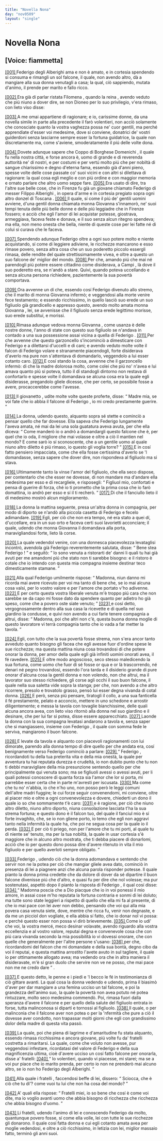 ```yaml
---
title: "Novella Nona"
day: "nov0509"
layout: "single"
---
```

<div id="nov0509" type="novella" who="fiammetta">
 <h1>
  Novella Nona
 </h1>
 <p>
  <h2>
   [Voice: fiammetta]
  </h2>
 </p>
 <argument>
  <p>
   <a href="{{ site.baseurl }}enDecameron/nov0509#p05090001" id="p05090001">
    [001]
   </a>
   <name persref="federigoalberighi" type="person">
    Federigo degli Alberighi
   </name>
   ama e non &egrave; amato, e in cortesia spendendo si consuma e rimangli un sol falcone, il quale, non avendo altro, d&agrave; a mangiare alla sua donna venutagli a casa; la qual, ci&ograve; sappiendo, mutata d'animo, il prende per marito e fallo ricco.
  </p>
 </argument>
 <div3 type="commentary" who="author">
  <p>
   <a href="{{ site.baseurl }}enDecameron/nov0509#p05090002" id="p05090002">
    [002]
   </a>
   Era gi&agrave; di parlar ristata
   <name persref="filomena" type="person">
    Filomena
   </name>
   , quando la
   <name persref="fiammetta" type="person">
    reina
   </name>
   , avendo veduto che pi&uacute; niuno a dover dire, se non
   <name persref="dioneo" type="person">
    Dioneo
   </name>
   per lo suo privilegio, v'era rimaso, con lieto viso disse:
  </p>
 </div3>
 <p>
  <a href="{{ site.baseurl }}enDecameron/nov0509#p05090003" id="p05090003">
   [003]
  </a>
  A me omai appartiene di ragionare; e io, carissime donne, da una novella simile in parte alla precedente il far&ograve; volentieri, non acci&ograve; solamente che conosciate quanto la vostra vaghezza possa ne' cuor gentili, ma perch&eacute; apprendiate d'esser voi medesime, dove si conviene, donatrici de' vostri guiderdoni senza lasciarne sempre esser la fortuna guidatrice, la quale non discretamente ma, come s'aviene, smoderatamente il pi&uacute; delle volte dona.
 </p>
 <p>
  <a href="{{ site.baseurl }}enDecameron/nov0509#p05090004" id="p05090004">
   [004]
  </a>
  Dovete adunque sapere che
  <name persref="coppo" type="person">
   Coppo di Borghese Domenichi
  </name>
  , il quale fu nella nostra citt&agrave;, e forse ancora &egrave;, uomo di grande e di reverenda auttorit&agrave; ne' d&iacute; nostri, e per costumi e per vert&uacute; molto pi&uacute; che per nobilt&agrave; di sangue chiarissimo e degno d'eterna fama, essendo gi&agrave; d'anni pieno, spesse volte delle cose passate co' suoi vicini e con altri si dilettava di ragionare: la qual cosa egli meglio e con pi&uacute; ordine e con maggior memoria e ornato parlare che altro uomo seppe fare.
  <a href="{{ site.baseurl }}enDecameron/nov0509#p05090005" id="p05090005">
   [005]
  </a>
  Era usato di dire, tra l'altre sue belle cose, che in
  <name placeref="firenze" type="place">
   Firenze
  </name>
  fu gi&agrave; un giovane chiamato
  <name persref="federigoalberighi" type="person">
   Federigo
  </name>
  di messer
  <name persref="filippoalberighi" type="person">
   Filippo Alberighi
  </name>
  , in opera d'arme e in cortesia pregiato sopra ogni altro donzel di
  <name placeref="toscana" type="place">
   Toscana
  </name>
  .
  <a href="{{ site.baseurl }}enDecameron/nov0509#p05090006" id="p05090006">
   [006]
  </a>
  Il quale, s&iacute; come il pi&uacute; de' gentili uomini avviene, d'una gentil donna chiamata monna
  <name persref="giovanna" type="person">
   Giovanna
  </name>
  s'innamor&ograve;, ne' suoi tempi tenuta delle pi&uacute; belle donne e delle pi&uacute; leggiadre che in
  <name placeref="firenze" type="place">
   Firenze
  </name>
  fossero; e acci&ograve; che egli l'amor di lei acquistar potesse, giostrava, armeggiava, faceva feste e donava, e il suo senza alcun ritegno spendeva; ma ella, non meno onesta che bella, niente di queste cose per lei fatte n&eacute; di colui si curava che le faceva.
 </p>
 <p>
  <a href="{{ site.baseurl }}enDecameron/nov0509#p05090007" id="p05090007">
   [007]
  </a>
  Spendendo adunque
  <name persref="federigoalberighi" type="person">
   Federigo
  </name>
  oltre a ogni suo potere molto e niente acquistando, s&iacute; come di leggiere adiviene, le ricchezze mancarono e esso rimase povero, senza altra cosa che un suo poderetto piccolo essergli rimasa, delle rendite del quale strettissimamente vivea, e oltre a questo un suo falcone de' miglior del mondo.
  <a href="{{ site.baseurl }}enDecameron/nov0509#p05090008" id="p05090008">
   [008]
  </a>
  Per che, amando pi&uacute; che mai n&eacute; parendogli pi&uacute; potere essere cittadino come disiderava, a
  <name placeref="campi" type="place">
   Campi
  </name>
  , l&agrave; dove il suo poderetto era, se n'and&ograve; a stare. Quivi, quando poteva uccellando e senza alcuna persona richiedere, pazientemente la sua povert&agrave; comportava.
 </p>
 <p>
  <a href="{{ site.baseurl }}enDecameron/nov0509#p05090009" id="p05090009">
   [009]
  </a>
  Ora avvenne un d&iacute; che, essendo cos&iacute;
  <name persref="federigoalberighi" type="person">
   Federigo
  </name>
  divenuto allo stremo, che il marito di monna
  <name persref="giovanna" type="person">
   Giovanna
  </name>
  inferm&ograve;; e veggendosi alla morte venire fece testamento; e essendo ricchissimo, in quello lasci&ograve; suo erede un suo figliuolo gi&agrave; grandicello e appresso questo, avendo molto amata monna
  <name persref="giovanna" type="person">
   Giovanna
  </name>
  , lei, se avvenisse che il figliuolo senza erede legittimo morisse, suo erede substitu&iacute;, e morissi.
 </p>
 <p>
  <a href="{{ site.baseurl }}enDecameron/nov0509#p05090010" id="p05090010">
   [010]
  </a>
  Rimasa adunque vedova monna
  <name persref="giovanna" type="person">
   Giovanna
  </name>
  , come usanza &egrave; delle nostre donne, l'anno di state con questo suo figliuolo se n'andava in contado a una sua possessione assai vicina a quella di
  <name persref="federigoalberighi" type="person">
   Federigo
  </name>
  .
  <a href="{{ site.baseurl }}enDecameron/nov0509#p05090011" id="p05090011">
   [011]
  </a>
  Per che avvenne che questo garzoncello s'incominci&ograve; a dimesticare con
  <name persref="federigoalberighi" type="person">
   Federigo
  </name>
  e a dilettarsi d'uccelli e di cani; e avendo veduto molte volte il falcon di
  <name persref="federigoalberighi" type="person">
   Federigo
  </name>
  volare e stranamente piacendogli, forte disiderava d'averlo ma pure non s'attentava di domandarlo, veggendolo a lui esser cotanto caro.
  <a href="{{ site.baseurl }}enDecameron/nov0509#p05090012" id="p05090012">
   [012]
  </a>
  E cos&iacute; stando la cosa, avvenne che il garzoncello inferm&ograve;: di che la madre dolorosa molto, come colei che pi&uacute; no' n'avea e lui amava quanto pi&uacute; si poteva, tutto il d&iacute; standogli dintorno non restava di confortarlo e spesse volte il domandava se alcuna cosa era la quale egli disiderasse, pregandolo gliele dicesse, che per certo, se possibile fosse a avere, procaccerebbe come l'avesse.
 </p>
 <p>
  <a href="{{ site.baseurl }}enDecameron/nov0509#p05090013" id="p05090013">
   [013]
  </a>
  Il
  <name persref="figliogiovanna-0509" type="person">
   giovanetto
  </name>
  , udite molte volte queste proferte, disse:
  <q direct="unspecified" who="figliogiovanna-0509">
   Madre mia, se voi fate che io abbia il falcone di
   <name persref="federigoalberighi" type="person">
    Federigo
   </name>
   , io mi credo prestamente guerire.
  </q>
 </p>
 <p>
  <a href="{{ site.baseurl }}enDecameron/nov0509#p05090014" id="p05090014">
   [014]
  </a>
  La donna, udendo questo, alquanto sopra s&eacute; stette e cominci&ograve; a pensar quello che far dovesse. Ella sapeva che
  <name persref="federigoalberighi" type="person">
   Federigo
  </name>
  lungamente l'aveva amata, n&eacute; mai da lei una sola guatatura aveva avuta, per che ella diceva:
  <q direct="unspecified" who="giovanna">
   Come mander&ograve; io o andr&ograve; a domandargli questo falcone che &egrave;, per quel che io oda, il migliore che mai volasse e oltre a ci&ograve; il mantien nel mondo? E come sar&ograve; io s&iacute; sconoscente, che a un gentile uomo al quale niuno altro diletto &egrave; pi&uacute; rimaso, io questo gli voglia torre?
  </q>
  <a href="{{ site.baseurl }}enDecameron/nov0509#p05090015" id="p05090015">
   [015]
  </a>
  E in cos&iacute; fatto pensiero impacciata, come che ella fosse certissima d'averlo se 'l domandasse, senza sapere che dover dire, non rispondeva al figliuolo ma si stava.
 </p>
 <p>
  <a href="{{ site.baseurl }}enDecameron/nov0509#p05090016" id="p05090016">
   [016]
  </a>
  Ultimamente tanto la vinse l'amor del figliuolo, che ella seco dispose, per contentarlo che che esser ne dovesse, di non mandare ma d'andare ella medesima per esso e di recargliele, e risposegli:
  <q direct="unspecified" who="giovanna">
   Figliuol mio, confortati e pensa di guerire di forza, ch&eacute; io ti prometto che la prima cosa che io far&ograve; domattina, io andr&ograve; per esso e s&iacute; il ti recher&ograve;.
  </q>
  <a href="{{ site.baseurl }}enDecameron/nov0509#p05090017" id="p05090017">
   [017]
  </a>
  Di che il fanciullo lieto il d&iacute; medesimo mostr&ograve; alcun miglioramento.
 </p>
 <p>
  <a href="{{ site.baseurl }}enDecameron/nov0509#p05090018" id="p05090018">
   [018]
  </a>
  La
  <name persref="giovanna" type="person">
   donna
  </name>
  la mattina seguente, presa un'altra donna in compagnia, per modo di diporto se n'and&ograve; alla piccola casetta di
  <name persref="federigoalberighi" type="person">
   Federigo
  </name>
  e fecelo adimandare.
  <a href="{{ site.baseurl }}enDecameron/nov0509#p05090019" id="p05090019">
   [019]
  </a>
  Egli, per ci&ograve; che non era tempo, n&eacute; era stato a quei d&iacute;, d'uccellare, era in un suo orto e faceva certi suoi lavorietti acconciare; il quale, udendo che monna
  <name persref="giovanna" type="person">
   Giovanna
  </name>
  il domandava alla porta, maravigliandosi forte, lieto l&agrave; corse.
 </p>
 <p>
  <a href="{{ site.baseurl }}enDecameron/nov0509#p05090020" id="p05090020">
   [020]
  </a>
  La quale vedendol venire, con una donnesca piacevolezza levataglisi incontr&ograve;, avendola gi&agrave;
  <name persref="federigoalberighi" type="person">
   Federigo
  </name>
  reverentemente salutata, disse:
  <q direct="unspecified" who="giovanna">
   Bene stea
   <name persref="federigoalberighi" type="person">
    Federigo
   </name>
   !
  </q>
  e seguit&ograve;:
  <q direct="unspecified">
   Io sono venuta a ristorarti de' danni li quali tu hai gi&agrave; avuti per me amandomi pi&uacute; che stato non ti sarebbe bisogno: e il ristoro &egrave; cotale che io intendo con questa mia compagna insieme destinar teco dimesticamente stamane.
  </q>
 </p>
 <p>
  <a href="{{ site.baseurl }}enDecameron/nov0509#p05090021" id="p05090021">
   [021]
  </a>
  Alla qual
  <name persref="federigoalberighi" type="person">
   Federigo
  </name>
  umilmente rispose:
  <q direct="unspecified" who="federigoalberighi">
   Madonna, niun danno mi ricorda mai avere ricevuto per voi ma tanto di bene che, se io mai alcuna cosa valsi, per lo vostro valore e per l'amore che portato v'ho adivenne.
   <a href="{{ site.baseurl }}enDecameron/nov0509#p05090022" id="p05090022">
    [022]
   </a>
   E per certo questa vostra liberale venuta m'&egrave; troppo pi&uacute; cara che non sarebbe se da capo mi fosse dato da spendere quanto per adietro ho gi&agrave; speso, come che a povero oste siate venuto;
  </q>
  <a href="{{ site.baseurl }}enDecameron/nov0509#p05090023" id="p05090023">
   [023]
  </a>
  e cos&iacute; detto, vergognosamente dentro alla sua casa la ricevette e di quella nel suo giardino la condusse, e quivi non avendo a cui farle tenere compagnia a altrui, disse:
  <q direct="unspecified" who="federigoalberighi">
   Madonna, poi che altri non c'&egrave;, questa buona donna moglie di questo lavoratore vi terr&agrave; compagnia tanto che io vada a far metter la tavola.
  </q>
 </p>
 <p>
  <a href="{{ site.baseurl }}enDecameron/nov0509#p05090024" id="p05090024">
   [024]
  </a>
  Egli, con tutto che la sua povert&agrave; fosse strema, non s'era ancor tanto avveduto quanto bisogno gli facea che egli avesse fuor d'ordine spese le sue ricchezze; ma questa mattina niuna cosa trovandosi di che potere onorar la donna, per amor della quale egli gi&agrave; infiniti uomini onorati avea, il f&eacute; ravedere.
  <a href="{{ site.baseurl }}enDecameron/nov0509#p05090025" id="p05090025">
   [025]
  </a>
  E oltre modo angoscioso, seco stesso maledicendo la sua fortuna, come uomo che fuor di s&eacute; fosse or qua e or l&agrave; trascorrendo, n&eacute; denari n&eacute; pegno trovandosi, essendo l'ora tarda e il disiderio grande di pure onorar d'alcuna cosa la gentil donna e non volendo, non che altrui, ma il lavorator suo stesso richiedere, gli corse agli occhi il suo buon falcone, il quale nella sua saletta vide sopra la stanga; per che, non avendo a che altro ricorrere, presolo e trovatolo grasso, pens&ograve; lui esser degna vivanda di cotal donna.
  <a href="{{ site.baseurl }}enDecameron/nov0509#p05090026" id="p05090026">
   [026]
  </a>
  E per&ograve;, senza pi&uacute; pensare, tiratogli il collo, a una sua fanticella il f&eacute; prestamente, pelato e acconcio, mettere in uno schedone e arrostir diligentemente; e messa la tavola con tovaglie bianchissime, delle quali alcuna ancora avea, con lieto viso ritorn&ograve; alla donna nel suo giardino e il desinare, che per lui far si potea, disse essere apparecchiato.
  <a href="{{ site.baseurl }}enDecameron/nov0509#p05090027" id="p05090027">
   [027]
  </a>
  Laonde la donna con la sua compagna levatasi andarono a tavola e, senza saper che si mangiassero, insieme con
  <name persref="federigoalberighi" type="person">
   Federigo
  </name>
  , il quale con somma fede le serviva, mangiarono il buon falcone.
 </p>
 <p>
  <a href="{{ site.baseurl }}enDecameron/nov0509#p05090028" id="p05090028">
   [028]
  </a>
  E levate da tavola e alquanto con piacevoli ragionamenti con lui dimorate, parendo alla donna tempo di dire quello per che andata era, cos&iacute; benignamente verso
  <name persref="federigoalberighi" type="person">
   Federigo
  </name>
  cominci&ograve; a parlare:
  <a href="{{ site.baseurl }}enDecameron/nov0509#p05090029" id="p05090029">
   [029]
  </a>
  <q direct="unspecified" who="giovanna">
   <name persref="federigoalberighi" type="person">
    Federigo
   </name>
   , ricordandoti tu della tua preterita vita e della mia onest&agrave;, la quale per avventura tu hai reputata durezza e crudelt&agrave;, io non dubito punto che tu non ti debbi maravigliare della mia presunzione sentendo quello per che principalmente qui venuta sono; ma se figliuoli avessi o avessi avuti, per li quali potessi conoscere di quanta forza sia l'amor che lor si porta, mi parrebbe esser certa che in parte m'avresti per iscusata.
   <a href="{{ site.baseurl }}enDecameron/nov0509#p05090030" id="p05090030">
    [030]
   </a>
   Ma come che tu no' n'abbia, io che n'ho uno, non posso per&ograve; le leggi comuni dell'altre madri fuggire; le cui forze seguir convenendomi, mi conviene, oltre al piacer mio e oltre a ogni convenevolezza e dovere, chiederti un dono il quale io so che sommamente t'&egrave; caro:
   <a href="{{ site.baseurl }}enDecameron/nov0509#p05090031" id="p05090031">
    [031]
   </a>
   e &egrave; ragione, per ci&ograve; che niuno altro diletto, niuno altro diporto, niuna consolazione lasciata t'ha la sua strema fortuna; e questo dono &egrave; il falcon tuo, del quale il fanciul mio &egrave; s&iacute; forte invaghito, che, se io non gliene porto, io temo che egli non aggravi tanto nella infermit&agrave; la quale ha, che poi ne segua cosa per la quale io il perda.
   <a href="{{ site.baseurl }}enDecameron/nov0509#p05090032" id="p05090032">
    [032]
   </a>
   E per ci&ograve; ti priego, non per l'amore che tu mi porti, al quale tu di niente se' tenuto, ma per la tua nobilt&agrave;, la quale in usar cortesia s'&egrave; maggiore che in alcuno altro mostrata, che ti debba piacere di donarlomi, acci&ograve; che io per questo dono possa dire d'avere ritenuto in vita il mio figliuolo e per quello averloti sempre obligato.
  </q>
 </p>
 <p>
  <a href="{{ site.baseurl }}enDecameron/nov0509#p05090033" id="p05090033">
   [033]
  </a>
  <name persref="federigoalberighi" type="person">
   Federigo
  </name>
  , udendo ci&ograve; che la donna adomandava e sentendo che servir non ne la potea per ci&ograve; che mangiar gliele avea dato, cominci&ograve; in presenza di lei a piagnere anzi che alcuna parola risponder potesse. Il quale pianto la donna prima credette che da dolore di dover da s&eacute; dipartire il buon falcone divenisse pi&uacute; che d'altro, e quasi fu per dire che nol volesse; ma pur sostenutasi, aspett&ograve; dopo il pianto la risposta di
  <name persref="federigoalberighi" type="person">
   Federigo
  </name>
  , il qual cos&iacute; disse:
  <a href="{{ site.baseurl }}enDecameron/nov0509#p05090034" id="p05090034">
   [034]
  </a>
  <q direct="unspecified" who="federigoalberighi">
   Madonna poscia che a Dio piacque che io in voi ponessi il mio amore, in assai cose m'ho reputata la fortuna contraria e sonmi di lei doluto; ma tutte sono state leggieri a rispetto di quello che ella mi fa al presente, di che io mai pace con lei aver non debbo, pensando che voi qui alla mia povera casa venuta siete, dove, mentre che ricca fu, venir non degnaste, e da me un picciol don vogliate, e ella abbia s&iacute; fatto, che io donar nol vi possa: e perch&eacute; questo esser non possa vi dir&ograve; brievemente.
   <a href="{{ site.baseurl }}enDecameron/nov0509#p05090035" id="p05090035">
    [035]
   </a>
   Come io udi' che voi, la vostra merc&eacute;, meco desinar volavate, avendo riguardo alla vostra eccellenzia e al vostro valore, reputai degna e convenevole cosa che con pi&uacute; cara vivanda secondo la mia possibilit&agrave; io vi dovessi onorare, che con quelle che generalmente per l'altre persone s'usano:
   <a href="{{ site.baseurl }}enDecameron/nov0509#p05090036" id="p05090036">
    [036]
   </a>
   per che, ricordandomi del falcon che mi domandate e della sua bont&agrave;, degno cibo da voi il reputai, e questa mattina arrostito l'avete avuto in sul tagliere, il quale io per ottimamente allogato avea; ma vedendo ora che in altra maniera il disideravate, m'&egrave; s&iacute; gran duolo che servire non ve ne posso, che mai pace non me ne credo dare
  </q>
  .
 </p>
 <p>
  <a href="{{ site.baseurl }}enDecameron/nov0509#p05090037" id="p05090037">
   [037]
  </a>
  E questo detto, le penne e i piedi e 'l becco le f&eacute; in testimonianza di ci&ograve; gittare avanti. La qual cosa la donna vedendo e udendo, prima il biasim&ograve; d'aver per dar mangiare a una femina ucciso un tal falcone, e poi la grandezza dell'animo suo, la quale la povert&agrave; non avea potuto n&eacute; potea rintuzzare, molto seco medesima commend&ograve;. Poi, rimasa fuori dalla speranza d'avere il falcone e per quello della salute del figliuolo entrata in forse, tutta malinconosa si dipart&iacute; e tornossi al figliuolo.
  <a href="{{ site.baseurl }}enDecameron/nov0509#p05090038" id="p05090038">
   [038]
  </a>
  Il quale, o per malinconia che il falcone aver non potea o per la 'nfermit&agrave; che pure a ci&ograve; il dovesse aver condotto, non trapassar molti giorni che egli con grandissimo dolor della madre di questa vita pass&ograve;.
 </p>
 <p>
  <a href="{{ site.baseurl }}enDecameron/nov0509#p05090039" id="p05090039">
   [039]
  </a>
  La quale, poi che piena di lagrime e d'amaritudine fu stata alquanto, essendo rimasa ricchissima e ancora giovane, pi&uacute; volte fu da' fratelli costretta a rimaritarsi. La quale, come che voluto non avesse, pur veggendosi infestare, ricordatasi del valore di
  <name persref="federigoalberighi" type="person">
   Federigo
  </name>
  e della sua magnificenzia ultima, cio&egrave; d'avere ucciso un cos&iacute; fatto falcone per onorarla, disse a' fratelli:
  <a href="{{ site.baseurl }}enDecameron/nov0509#p05090040" id="p05090040">
   [040]
  </a>
  <q direct="unspecified" who="giovanna">
   Io volentieri, quando vi piacesse, mi starei; ma se a voi pur piace che io marito prenda, per certo io non ne prender&ograve; mai alcuno altro, se io non ho
   <name persref="federigoalberighi" type="person">
    Federigo degli Alberighi.
   </name>
  </q>
 </p>
 <p>
  <a href="{{ site.baseurl }}enDecameron/nov0509#p05090041" id="p05090041">
   [041]
  </a>
  Alla quale i
  <name persref="fratelligiovanna-0509" type="person">
   fratelli
  </name>
  , faccendosi beffe di lei, dissero:
  <q direct="unspecified" who="fratelligiovanna-0509">
   Sciocca, che &egrave; ci&ograve; che tu di'? come vuoi tu lui che non ha cosa del mondo?
  </q>
 </p>
 <p>
  <a href="{{ site.baseurl }}enDecameron/nov0509#p05090042" id="p05090042">
   [042]
  </a>
  A' quali
  <name persref="giovanna" type="person">
   ella
  </name>
  rispose:
  <q direct="unspecified" who="giovanna">
   Fratelli miei, io so bene che cos&iacute; &egrave; come voi dite, ma io voglio avanti uomo che abbia bisogno di ricchezza che ricchezza che abbia bisogno d'uomo.
  </q>
 </p>
 <p>
  <a href="{{ site.baseurl }}enDecameron/nov0509#p05090043" id="p05090043">
   [043]
  </a>
  Li fratelli, udendo l'animo di lei e conoscendo
  <name persref="federigoalberighi" type="person">
   Federigo
  </name>
  da molto, quantunque povero fosse, s&iacute; come ella volle, lei con tutte le sue ricchezze gli donarono. Il quale cos&iacute; fatta donna e cui egli cotanto amata avea per moglie vedendosi, e oltre a ci&ograve; ricchissimo, in letizia con lei, miglior massaio fatto, termin&ograve; gli anni suoi.
 </p>
</div>